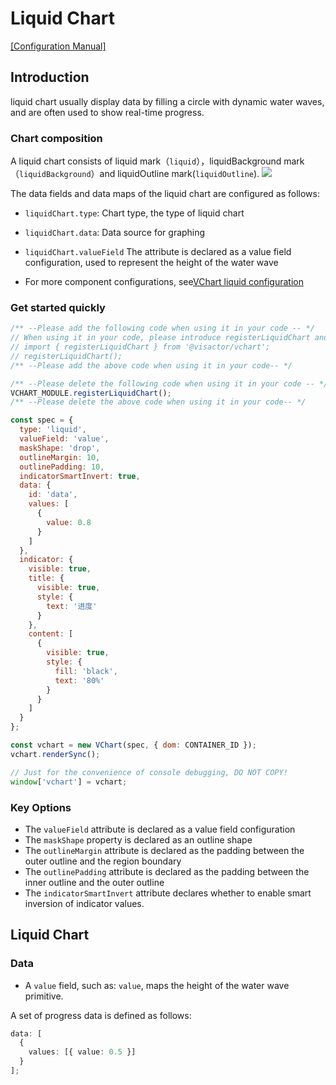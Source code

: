 # Liquid Chart

[\[Configuration Manual\]](../../../option/liquidChart)

## Introduction

liquid chart usually display data by filling a circle with dynamic water waves, and are often used to show real-time progress.

### Chart composition

A liquid chart consists of liquid mark（`liquid`），liquidBackground mark（`liquidBackground`）and liquidOutline mark(`liquidOutline`).
![](/vchart/preview/liquid_tutorial_1.9.0.png)

The data fields and data maps of the liquid chart are configured as follows:

- `liquidChart.type`: Chart type, the type of liquid chart
- `liquidChart.data`: Data source for graphing
- `liquidChart.valueField` The attribute is declared as a value field configuration, used to represent the height of the water wave

- For more component configurations, see[VChart liquid configuration](../../../option/liquidChart)

### Get started quickly

```javascript livedemo
/** --Please add the following code when using it in your code -- */
// When using it in your code, please introduce registerLiquidChart and execute it
// import { registerLiquidChart } from '@visactor/vchart';
// registerLiquidChart();
/** --Please add the above code when using it in your code-- */

/** --Please delete the following code when using it in your code -- */
VCHART_MODULE.registerLiquidChart();
/** --Please delete the above code when using it in your code-- */

const spec = {
  type: 'liquid',
  valueField: 'value',
  maskShape: 'drop',
  outlineMargin: 10,
  outlinePadding: 10,
  indicatorSmartInvert: true,
  data: {
    id: 'data',
    values: [
      {
        value: 0.8
      }
    ]
  },
  indicator: {
    visible: true,
    title: {
      visible: true,
      style: {
        text: '进度'
      }
    },
    content: [
      {
        visible: true,
        style: {
          fill: 'black',
          text: '80%'
        }
      }
    ]
  }
};

const vchart = new VChart(spec, { dom: CONTAINER_ID });
vchart.renderSync();

// Just for the convenience of console debugging, DO NOT COPY!
window['vchart'] = vchart;
```

### Key Options

- The `valueField` attribute is declared as a value field configuration
- The `maskShape` property is declared as an outline shape
- The `outlineMargin` attribute is declared as the padding between the outer outline and the region boundary
- The `outlinePadding` attribute is declared as the padding between the inner outline and the outer outline
- The `indicatorSmartInvert` attribute declares whether to enable smart inversion of indicator values.

## Liquid Chart

### Data

- A `value` field, such as: `value`, maps the height of the water wave primitive.

A set of progress data is defined as follows:

```ts
data: [
  {
    values: [{ value: 0.5 }]
  }
];
```
